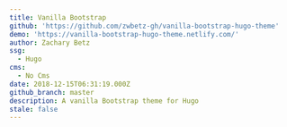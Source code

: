 ```yaml
---
title: Vanilla Bootstrap
github: 'https://github.com/zwbetz-gh/vanilla-bootstrap-hugo-theme'
demo: 'https://vanilla-bootstrap-hugo-theme.netlify.com/'
author: Zachary Betz
ssg:
  - Hugo
cms:
  - No Cms
date: 2018-12-15T06:31:19.000Z
github_branch: master
description: A vanilla Bootstrap theme for Hugo
stale: false
---
```

